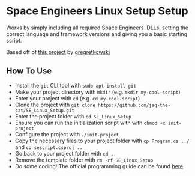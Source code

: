 # Space Engineers Linux Setup Setup

Works by simply including all required Space Engineers .DLLs, setting the correct
language and framework versions and giving you a basic starting script.

Based off of [this project](https://github.com/gregretkowski/VSC-SE/blob/master/SpaceEngineers/SpaceEngineers.csproj)
by [gregretkowski](https://github.com/gregretkowski)

## How To Use

- Install the `git` CLI tool with `sudo apt install git`
- Make your project directory with `mkdir` (e.g. `mkdir my-cool-script`)
- Enter your project with `cd` (e.g. `cd my-cool-script`)
- Clone the project with `git clone https://github.com/jaq-the-cat/SE_Linux_Setup.git`
- Enter the project folder with `cd SE_Linux_Setup`
- Ensure you can run the initialization script with with `chmod +x init-project`
- Configure the project with `./init-project`
- Copy the necessary files to your project folder with `cp Program.cs ../` and
`cp sescript.csproj ..`
- Go back to your project folder with `cd ..`
- Remove the template folder with `rm -rf SE_Linux_Setup`
- Do some coding! The official programming guide can be found [here](https://spaceengineerswiki.com/Programming_Guide#Hello_world)
